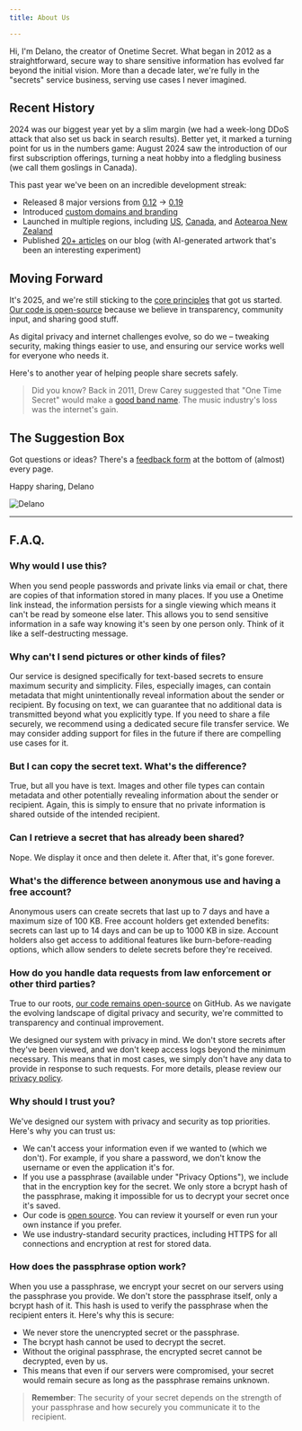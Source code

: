 ```yaml
---
title: About Us

---
```


Hi, I'm Delano, the creator of Onetime Secret. What began in 2012 as a straightforward, secure way to share sensitive information has evolved far beyond the initial vision. More than a decade later, we're fully in the "secrets" service business, serving use cases I never imagined.

## Recent History

2024 was our biggest year yet by a slim margin (we had a week-long DDoS attack that also set us back in search results). Better yet, it marked a turning point for us in the numbers game: August 2024 saw the introduction of our first subscription offerings, turning a neat hobby into a fledgling business (we call them goslings in Canada).

This past year we've been on an incredible development streak:
- Released 8 major versions from  [0.12](https://github.com/onetimesecret/onetimesecret/releases/tag/v0.12.0) -> [0.19](https://github.com/onetimesecret/onetimesecret/releases/tag/v0.19.0)
- Introduced [custom domains and branding](https://docs.onetimesecret.com/en/custom-domains/)
- Launched in multiple regions, including [US](https://us.onetimesecret.com), [Canada](https://ca.onetimesecret.com), and [Aotearoa New Zealand](https://nz.onetimesecret.com)
- Published [20+ articles](https://blog.onetimesecret.com/) on our blog (with AI-generated artwork that's been an interesting experiment)

## Moving Forward

It's 2025, and we're still sticking to the [core principles](https://docs.onetimesecret.com/en/principles/) that got us started. [Our code is open-source](https://github.com/onetimesecret/onetimesecret) because we believe in transparency, community input, and sharing good stuff.

As digital privacy and internet challenges evolve, so do we – tweaking security, making things easier to use, and ensuring our service works well for everyone who needs it.

Here's to another year of helping people share secrets safely.

> Did you know? Back in 2011, Drew Carey suggested that "One Time Secret" would make a [good band name](https://x.com/DrewFromTV/status/142730130689761280). The music industry's loss was the internet's gain.

## The Suggestion Box

Got questions or ideas? There's a [feedback form](https://onetimesecret.com/feedback) at the bottom of (almost) every page.

Happy sharing,
Delano

![Delano](@/assets/img/delano-g.png)

---




## F.A.Q.

### Why would I use this?

When you send people passwords and private links via email or chat, there are copies of that information stored in many places. If you use a Onetime link instead, the information persists for a single viewing which means it can't be read by someone else later. This allows you to send sensitive information in a safe way knowing it's seen by one person only. Think of it like a self-destructing message.

### Why can't I send pictures or other kinds of files?

Our service is designed specifically for text-based secrets to ensure maximum security and simplicity. Files, especially images, can contain metadata that might unintentionally reveal information about the sender or recipient. By focusing on text, we can guarantee that no additional data is transmitted beyond what you explicitly type. If you need to share a file securely, we recommend using a dedicated secure file transfer service. We may consider adding support for files in the future if there are compelling use cases for it.

### But I can copy the secret text. What's the difference?

True, but all you have is text. Images and other file types can contain metadata and other potentially revealing information about the sender or recipient. Again, this is simply to ensure that no private information is shared outside of the intended recipient.

### Can I retrieve a secret that has already been shared?

Nope. We display it once and then delete it. After that, it's gone forever.

### What's the difference between anonymous use and having a free account?

Anonymous users can create secrets that last up to 7 days and have a maximum size of 100 KB. Free account holders get extended benefits: secrets can last up to 14 days and can be up to 1000 KB in size. Account holders also get access to additional features like burn-before-reading options, which allow senders to delete secrets before they're received.

### How do you handle data requests from law enforcement or other third parties?

True to our roots, [our code remains open-source](https://github.com/onetimesecret/onetimesecret) on GitHub. As we navigate the evolving landscape of digital privacy and security, we're committed to transparency and continual improvement.

We designed our system with privacy in mind. We don't store secrets after they've been viewed, and we don't keep access logs beyond the minimum necessary. This means that in most cases, we simply don't have any data to provide in response to such requests. For more details, please review our [privacy policy](/privacy).

### Why should I trust you?

We've designed our system with privacy and security as top priorities. Here's why you can trust us:

- We can't access your information even if we wanted to (which we don't). For example, if you share a password, we don't know the username or even the application it's for.
- If you use a passphrase (available under "Privacy Options"), we include that in the encryption key for the secret. We only store a bcrypt hash of the passphrase, making it impossible for us to decrypt your secret once it's saved.
- Our code is [open source](https://github.com/onetimesecret/onetimesecret). You can review it yourself or even run your own instance if you prefer.
- We use industry-standard security practices, including HTTPS for all connections and encryption at rest for stored data.

### How does the passphrase option work?

When you use a passphrase, we encrypt your secret on our servers using the passphrase you provide. We don't store the passphrase itself, only a bcrypt hash of it. This hash is used to verify the passphrase when the recipient enters it. Here's why this is secure:

- We never store the unencrypted secret or the passphrase.
- The bcrypt hash cannot be used to decrypt the secret.
- Without the original passphrase, the encrypted secret cannot be decrypted, even by us.
- This means that even if our servers were compromised, your secret would remain secure as long as the passphrase remains unknown.

> **Remember**: The security of your secret depends on the strength of your passphrase and how securely you communicate it to the recipient.
